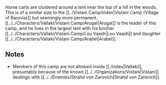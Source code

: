 Horse carts are clustered around a tent near the top of a hill in the woods. This is of a similar size to the [[../Vistani Camp/index|Vistani Camp (Village of Barovia)]] but seemingly more permanent. [[../../Characters/Vallaki/Vistani Camp/Arugal|Arugal]] is the leader of this camp, and he lives in the largest tent with his brother [[../../Characters/Vallaki/Vistani Camp/Lou Vaash|Lou Vaash]] and daughter [[../../Characters/Vallaki/Vistani Camp/Arabel|Arabel]].

## Notes

- Members of this camp are not allowed inside [[./index|Vallaki]], presumably because of the known [[../../Organizations/Vistani|Vistani]] dealings with [[../../Enemies/Strahd von Zarovich|Strahd von Zarovich]].

